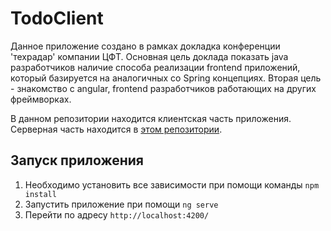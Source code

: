 # TodoClient

Данное приложение создано в рамках докладка конференции 'техрадар' компании ЦФТ. 
Основная цель доклада показать java разработчиков наличие способа реализации frontend приложений, 
который базируется на аналогичных со Spring концепциях. 
Вторая цель - знакомство с angular, frontend разработчиков работающих на других фреймворках.

В данном репозитории находится клиентская часть приложения. Серверная часть находится в [этом репозитории](https://github.com/Kovarniy/todo-server).


## Запуск приложения
1. Необходимо установить все зависимости при помощи команды `npm install`
2. Запустить приложение при помощи `ng serve`
3. Перейти по адресу `http://localhost:4200/`
